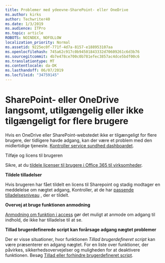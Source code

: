 ```yaml
---
title: Problemer med ydeevne-SharePoint- eller OneDrive
ms.author: kirks
author: Techwriter40
ms.date: 1/3/2019
ms.audience: ITPro
ms.topic: article
ROBOTS: NOINDEX, NOFOLLOW
localization_priority: Normal
ms.assetid: 9225ec0f-771f-4d7a-8157-e188953107aa
ms.openlocfilehash: 745a62c917c0b94501843332d70609261c6d3b76
ms.sourcegitcommit: 4b7e478ce700c0b781efec3857ac4dce5bdf00c6
ms.translationtype: MT
ms.contentlocale: da-DK
ms.lasthandoff: 06/07/2019
ms.locfileid: "34759145"
---
```

# <a name="sharepoint-or-onedrive-slow-inaccessible-or-unavailable-for-multiple-users"></a>SharePoint- eller OneDrive langsomt, utilgængelig eller ikke tilgængeligt for flere brugere

Hvis en OneDrive eller SharePoint-webstedet ikke er tilgængeligt for flere brugere, der tidligere havde adgang, kan der være et problem med den midlertidige tjeneste. [Kontroller service sundhed dashboardet](https://portal.office.com/adminportal/home#/servicehealth).

Tilføje og licens til brugeren

Sikre, at du [tildele licenser til brugere i Office 365 til virksomheder](https://docs.microsoft.com/office365/admin/subscriptions-and-billing/assign-licenses-to-users?view=o365-worldwide&amp;tabs=One).


**Tildele tilladelser**

Hvis brugeren har fået tildelt en licens til Sharepoint og stadig modtager en meddelelse om nægtet adgang, Kontroller, at de har [passende tilladelsesniveau](https://docs.microsoft.com/sharepoint/understanding-permission-levels) , der er tildelt.

**Overvej at bruge funktionen anmodning**

[Anmodning om funktion i access](https://support.office.com/article/Set-up-and-manage-access-requests-94B26E0B-2822-49D4-929A-8455698654B3) gør det muligt at anmode om adgang til indhold, de ikke har tilladelse til at se.

**Tillad brugerdefinerede script kan forårsage adgang nægtet problemer**

Der er visse situationer, hvor funktionen *Tillad brugerdefineret script* kan være præsenterer en adgang nægtet. For en liste over funktioner, der påvirkes, sikkerhedsovervejelser og muligheden for at deaktivere funktionen. Besøg [Tillad eller forhindre brugerdefineret script](https://docs.microsoft.com/sharepoint/allow-or-prevent-custom-script).

